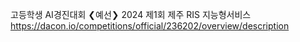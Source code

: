 고등학생 AI경진대회 ❮예선❯ 2024 제1회 제주 RIS 지능형서비스
https://dacon.io/competitions/official/236202/overview/description

